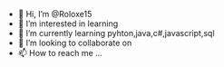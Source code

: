 - 👋 Hi, I’m @Roloxe15
- 👀 I’m interested in  learning
- 🌱 I’m currently learning pyhton,java,c#,javascript,sql
- 💞️ I’m looking to collaborate on 
- 📫 How to reach me ...

<!---
Roloxe15/Roloxe15 is a ✨ special ✨ repository because its `README.md` (this file) appears on your GitHub profile.
You can click the Preview link to take a look at your changes.
--->
